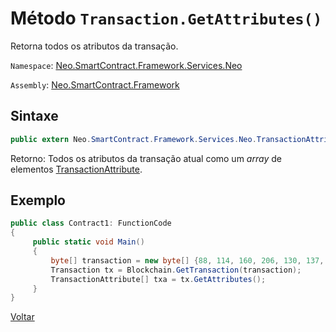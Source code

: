 # Método `Transaction.GetAttributes()`

Retorna todos os atributos da transação.

`Namespace`: [Neo.SmartContract.Framework.Services.Neo](../../neo.md)

`Assembly`: [Neo.SmartContract.Framework](../../../dotnet.md)

## Sintaxe

```c#
public extern Neo.SmartContract.Framework.Services.Neo.TransactionAttribute[] GetAttributes()
```

Retorno: Todos os atributos da transação atual como um *array* de elementos [TransactionAttribute](../TransactionAttribute.md).


## Exemplo

```c#
public class Contract1: FunctionCode
{
     public static void Main()
     {
         byte[] transaction = new byte[] {88, 114, 160, 206, 130, 137, 41, 94, 119, 120, 242, 71, 232, 244, 3, 20, 165, 69, 182, 106, 185, 119, 239, 183, 65, 174, 220, 157, 251, 28, 215};
         Transaction tx = Blockchain.GetTransaction(transaction);
         TransactionAttribute[] txa = tx.GetAttributes();
     }
}
```



[Voltar](../Transaction.md)
